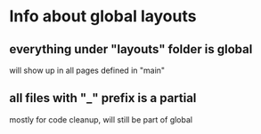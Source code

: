 # Info about global layouts

## everything under "layouts" folder is global
will show up in all pages defined in "main"

## all files with "_" prefix is a partial
mostly for code cleanup, will still be part of global